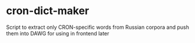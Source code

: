 # cron-dict-maker

Script to extract only CRON-specific words from Russian corpora and push them into DAWG for using in frontend later
